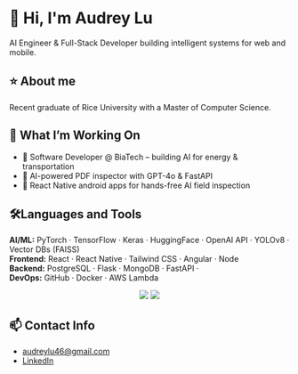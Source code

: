 # 👋 Hi, I'm Audrey Lu 
AI Engineer & Full-Stack Developer building intelligent systems for web and mobile.

## ⭐ About me
Recent graduate of Rice University with a Master of Computer Science.

## 🚀 What I’m Working On
- 🧠 Software Developer @ BiaTech – building AI for energy & transportation
- 🧾 AI-powered PDF inspector with GPT-4o & FastAPI
- 📱 React Native android apps for hands-free AI field inspection

## 🛠️Languages and Tools
**AI/ML:** PyTorch · TensorFlow · Keras · HuggingFace · OpenAI API · YOLOv8 · Vector DBs (FAISS)  
**Frontend:** React · React Native · Tailwind CSS · Angular · Node  
**Backend:** PostgreSQL · Flask · MongoDB · FastAPI ·   
**DevOps:** GitHub · Docker · AWS Lambda 

<p align="center">
  <img src="https://skillicons.dev/icons?i=java,javascript,ts,nodejs,react,nextjs,mongodb,postgres,angular" />
  <img src="https://skillicons.dev/icons?i=html,css,tailwind,git,postman,figma" />
</p>

## 📫 Contact Info
- audreylu46@gmail.com
- [LinkedIn](https://linkedin.com/in/audreylu88)
